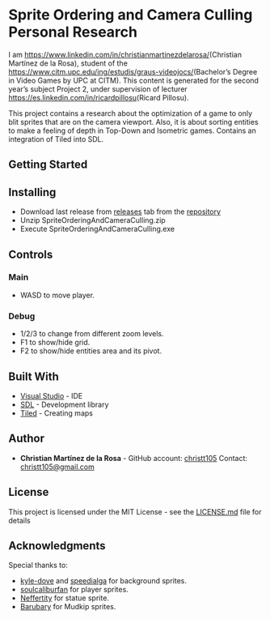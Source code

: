 # Sprite Ordering and Camera Culling Personal Research

I am <https://www.linkedin.com/in/christianmartinezdelarosa/>(Christian Martínez de la Rosa), student of the
<https://www.citm.upc.edu/ing/estudis/graus-videojocs/>(Bachelor’s Degree in
Video Games by UPC at CITM). This content is generated for the second year’s
subject Project 2, under supervision of lecturer
<https://es.linkedin.com/in/ricardpillosu>(Ricard Pillosu).

This project contains a research about the optimization of a game to only blit sprites that are on the camera viewport. Also, it is about sorting entities to make a feeling of depth in Top-Down and Isometric games. Contains an integration of Tiled into SDL.

## Getting Started

## Installing

+ Download last release from [releases](https://github.com/christt105/Sprite_Ordering_and_Camera_Culling_Personal_Research/releases) tab from the [repository](https://github.com/christt105/Sprite_Ordering_and_Camera_Culling_Personal_Research)
+ Unzip SpriteOrderingAndCameraCulling.zip
+ Execute SpriteOrderingAndCameraCulling.exe

## Controls

### Main

+ WASD to move player.

### Debug

+ 1/2/3 to change from different zoom levels.
+ F1 to show/hide grid.
+ F2 to show/hide entities area and its pivot.

## Built With

* [Visual Studio](https://visualstudio.microsoft.com/) - IDE
* [SDL](https://www.libsdl.org/license.php) - Development library
* [Tiled](https://www.mapeditor.org/) - Creating maps

## Author

* **Christian Martínez de la Rosa** - GitHub account: [christt105](https://github.com/christt105) Contact: christt105@gmail.com

## License

This project is licensed under the MIT License - see the [LICENSE.md](https://github.com/christt105/Sprite_Ordering_and_Camera_Culling_Personal_Research/blob/master/LICENSE) file for details

## Acknowledgments

Special thanks to: 
+ [kyle-dove](https://www.deviantart.com/kyle-dove) and [speedialga](https://www.deviantart.com/speedialga) for background sprites.
+ [soulcaliburfan](https://www.spriters-resource.com/submitter/soulcaliburfan/) for player sprites.
+ [Neffertity](https://www.deviantart.com/neffertity/art/Pokemon-SS-Custom-Statues-287471172) for statue sprite.
+ [Barubary](https://www.spriters-resource.com/ds_dsi/pokemonblack2white2/sheet/48050/) for Mudkip sprites.
